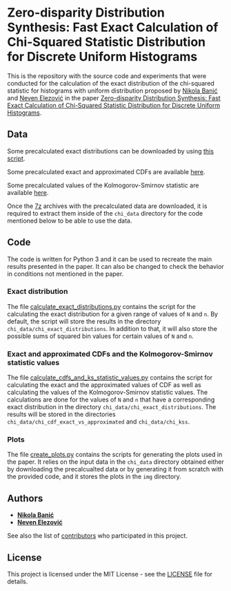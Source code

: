 # Zero-disparity Distribution Synthesis: Fast Exact Calculation of Chi-Squared Statistic Distribution for Discrete Uniform Histograms

This is the repository with the source code and experiments that were conducted for the calculation of the exact distribution of the chi-squared statistic for histograms with uniform distribution proposed by [Nikola Banić](https://scholar.google.com/citations?user=QSH8C_QAAAAJ&hl=en) and [Neven Elezović](https://scholar.google.com/citations?user=MlXwbFIAAAAJ&hl=en) in the paper [Zero-disparity Distribution Synthesis: Fast Exact Calculation of Chi-Squared Statistic Distribution for Discrete Uniform Histograms](https://arxiv.org/abs/2506.23416).

## Data

Some precalculated exact distributions can be downloaded by using [this script](download_exact_distributions.sh).

Some precalculated exact and approximated CDFs are available [here](https://www.dropbox.com/scl/fi/64n5yhm1zir1yq1tmj1iz/chi_cdf_exact_vs_approximated.7z?rlkey=bxug2xn5whrtaoaz6q7561ngb&dl=1).

Some precalculated values of the Kolmogorov-Smirnov statistic are available [here](https://www.dropbox.com/scl/fi/f619rkeesr1tmb6s5wfnu/chi_kss.7z?rlkey=vcgvwsip53vxcvlhx8j5oy61s&dl=1).

Once the [7z](https://www.7-zip.org/) archives with the precalculated data are downloaded, it is required to extract them inside of the `chi_data` directory for the code mentioned below to be able to use the data.

## Code

The code is written for Python 3 and it can be used to recreate the main results presented in the paper. It can also be changed to check the behavior in conditions not mentioned in the paper.

### Exact distribution

The file [calculate_exact_distributions.py](calculate_exact_distributions.py) contains the script for the calculating the exact distribution for a given range of values of `N` and `n`. By default, the script will store the results in the directory `chi_data/chi_exact_distributions`. In addition to that, it will also store the possible sums of squared bin values for certain values of `N` and `n`.

### Exact and approximated CDFs and the Kolmogorov-Smirnov statistic values

The file [calculate_cdfs_and_ks_statistic_values.py](calculate_cdfs_and_ks_statistic_values.py) contains the script for calculating the exact and the approximated values of CDF as well as calculating the values of the Kolmogorov-Smirnov statistic values. The calculations are done for the values of `N` and `n` that have a corresponding exact distribution in the directory `chi_data/chi_exact_distributions`. The results will be stored in the directories `chi_data/chi_cdf_exact_vs_approximated` and `chi_data/chi_kss`.

### Plots

The file [create_plots.py](create_plots.py) contains the scripts for generating the plots used in the paper. It relies on the input data in the `chi_data` directory obtained either by downloading the precalcualted data or by generating it from scratch with the provided code, and it stores the plots in the `img` directory.

## Authors

* **[Nikola Banić](https://scholar.google.com/citations?user=QSH8C_QAAAAJ&hl=en)**
* **[Neven Elezović](https://scholar.google.com/citations?user=MlXwbFIAAAAJ&hl=en)**

See also the list of [contributors](https://github.com/DiscreteTotalVariation/ChiSquared/contributors) who participated in this project.

## License

This project is licensed under the MIT License - see the [LICENSE](LICENSE) file for details.

